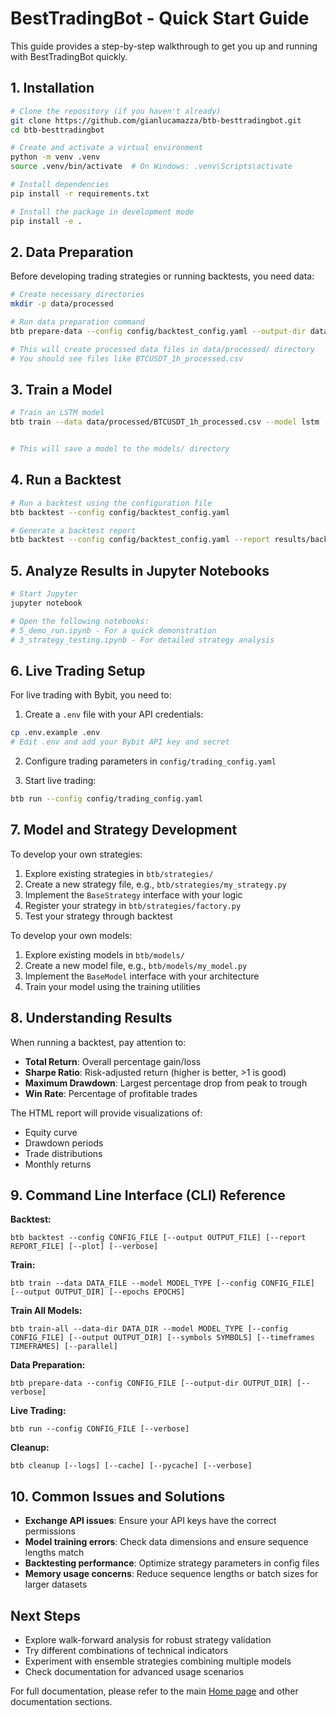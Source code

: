 # BestTradingBot - Quick Start Guide

This guide provides a step-by-step walkthrough to get you up and running with BestTradingBot quickly.

## 1. Installation

```bash
# Clone the repository (if you haven't already)
git clone https://github.com/gianlucamazza/btb-besttradingbot.git
cd btb-besttradingbot

# Create and activate a virtual environment
python -m venv .venv
source .venv/bin/activate  # On Windows: .venv\Scripts\activate

# Install dependencies
pip install -r requirements.txt

# Install the package in development mode
pip install -e .
```

## 2. Data Preparation

Before developing trading strategies or running backtests, you need data:

```bash
# Create necessary directories
mkdir -p data/processed

# Run data preparation command
btb prepare-data --config config/backtest_config.yaml --output-dir data/processed

# This will create processed data files in data/processed/ directory
# You should see files like BTCUSDT_1h_processed.csv
```

## 3. Train a Model

```bash
# Train an LSTM model
btb train --data data/processed/BTCUSDT_1h_processed.csv --model lstm --config config/model_config.yaml


# This will save a model to the models/ directory
```

## 4. Run a Backtest

```bash
# Run a backtest using the configuration file
btb backtest --config config/backtest_config.yaml

# Generate a backtest report
btb backtest --config config/backtest_config.yaml --report results/backtest_report.html
```

## 5. Analyze Results in Jupyter Notebooks

```bash
# Start Jupyter
jupyter notebook

# Open the following notebooks:
# 5_demo_run.ipynb - For a quick demonstration
# 3_strategy_testing.ipynb - For detailed strategy analysis
```

## 6. Live Trading Setup

For live trading with Bybit, you need to:

1. Create a `.env` file with your API credentials:

```bash
cp .env.example .env
# Edit .env and add your Bybit API key and secret
```

2. Configure trading parameters in `config/trading_config.yaml`

3. Start live trading:

```bash
btb run --config config/trading_config.yaml
```

## 7. Model and Strategy Development

To develop your own strategies:

1. Explore existing strategies in `btb/strategies/`
2. Create a new strategy file, e.g., `btb/strategies/my_strategy.py`
3. Implement the `BaseStrategy` interface with your logic
4. Register your strategy in `btb/strategies/factory.py`
5. Test your strategy through backtest

To develop your own models:

1. Explore existing models in `btb/models/`
2. Create a new model file, e.g., `btb/models/my_model.py`
3. Implement the `BaseModel` interface with your architecture
4. Train your model using the training utilities

## 8. Understanding Results

When running a backtest, pay attention to:

- **Total Return**: Overall percentage gain/loss
- **Sharpe Ratio**: Risk-adjusted return (higher is better, >1 is good)
- **Maximum Drawdown**: Largest percentage drop from peak to trough
- **Win Rate**: Percentage of profitable trades

The HTML report will provide visualizations of:
- Equity curve
- Drawdown periods
- Trade distributions
- Monthly returns

## 9. Command Line Interface (CLI) Reference

**Backtest:**
```
btb backtest --config CONFIG_FILE [--output OUTPUT_FILE] [--report REPORT_FILE] [--plot] [--verbose]
```

**Train:**
```
btb train --data DATA_FILE --model MODEL_TYPE [--config CONFIG_FILE] [--output OUTPUT_DIR] [--epochs EPOCHS]
```

**Train All Models:**
```
btb train-all --data-dir DATA_DIR --model MODEL_TYPE [--config CONFIG_FILE] [--output OUTPUT_DIR] [--symbols SYMBOLS] [--timeframes TIMEFRAMES] [--parallel]
```

**Data Preparation:**
```
btb prepare-data --config CONFIG_FILE [--output-dir OUTPUT_DIR] [--verbose]
```

**Live Trading:**
```
btb run --config CONFIG_FILE [--verbose]
```

**Cleanup:**
```
btb cleanup [--logs] [--cache] [--pycache] [--verbose]
```

## 10. Common Issues and Solutions

- **Exchange API issues**: Ensure your API keys have the correct permissions 
- **Model training errors**: Check data dimensions and ensure sequence lengths match
- **Backtesting performance**: Optimize strategy parameters in config files
- **Memory usage concerns**: Reduce sequence lengths or batch sizes for larger datasets

## Next Steps

- Explore walk-forward analysis for robust strategy validation
- Try different combinations of technical indicators
- Experiment with ensemble strategies combining multiple models
- Check documentation for advanced usage scenarios

For full documentation, please refer to the main [Home page](INDEX.md) and other documentation sections.